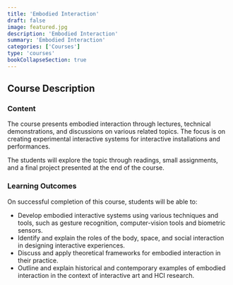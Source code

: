 ```yaml
---
title: 'Embodied Interaction'
draft: false
image: featured.jpg
description: 'Embodied Interaction'
summary: 'Embodied Interaction'
categories: ['Courses']
type: 'courses'
bookCollapseSection: true
---
```


## Course Description

### Content

The course presents embodied interaction through lectures, technical demonstrations, and discussions on various related topics. The focus is on creating experimental interactive systems for interactive installations and performances.

The students will explore the topic through readings, small assignments, and a final project presented at the end of the course.

### Learning Outcomes

On successful completion of this course, students will be able to:

- Develop embodied interactive systems using various techniques and tools, such as gesture recognition, computer-vision tools and biometric sensors.
- Identify and explain the roles of the body, space, and social interaction in designing interactive experiences.
- Discuss and apply theoretical frameworks for embodied interaction in their practice.
- Outline and explain historical and contemporary examples of embodied interaction in the context of interactive art and HCI research.

